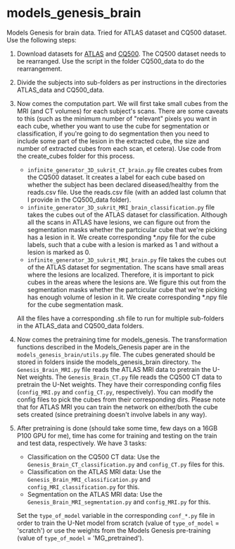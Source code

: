 # models_genesis_brain
Models Genesis for brain data. Tried for ATLAS dataset and CQ500 dataset. Use the following steps:

1. Download datasets for [ATLAS](http://fcon_1000.projects.nitrc.org/indi/retro/atlas.html) and [CQ500](http://headctstudy.qure.ai/dataset). The CQ500 dataset needs to be rearranged. Use the script in the folder CQ500_data to do the rearrangement. 
2. Divide the subjects into sub-folders as per instructions in the directories ATLAS_data and CQ500_data. 
3. Now comes the computation part. We will first take small cubes from the MRI (and CT volumes) for each subject's scans. There are some caveats to this (such as the minimum number of "relevant" pixels you want in each cube, whether you want to use the cube for segmentation or classification, if you're going to do segmentation then you need to include some part of the lesion in the extracted cube, the size and number of extracted cubes from each scan, et cetera). Use code from the create_cubes folder for this process. 
    - `infinite_generator_3D_sukrit_CT_brain.py` file creates cubes from the CQ500 dataset. It creates a label for each cube based on whether the subject has been declared diseased/healthy from the reads.csv file. Use the reads.csv file (with an added last column that I provide in the CQ500_data folder).
    - `infinite_generator_3D_sukrit_MRI_brain_classification.py` file takes the cubes out of the ATLAS dataset for classification. Although all the scans in ATLAS have lesions, we can figure out from the segmentation masks whether the partcicular cube that we're picking has a lesion in it. We create corresponding *.npy file for the cube labels, such that a cube with a lesion is marked as 1 and without a lesion is marked as 0.
    - `infinite_generator_3D_sukrit_MRI_brain.py` file takes the cubes out of the ATLAS dataset for segmentation. The scans have small areas where the lesions are localized. Therefore, it is important to pick cubes in the areas where the lesions are. We figure this out from the segmentation masks whether the partcicular cube that we're picking has enough volume of lesion in it. We create corresponding *.npy file for the cube segmentation mask.

    All the files have a corresponding .sh file to run for multiple sub-folders in the ATLAS_data and CQ500_data folders.

4. Now comes the pretraining time for models_genesis. The transformation functions described in the Models_Genesis paper are in the `models_genesis_brain/utils.py` file. The cubes generated should be stored in folders inside the models_genesis_brain directory. `The Genesis_Brain_MRI.py` file reads the ATLAS MRI data to pretrain the U-Net weights. The `Genesis_Brain_CT.py` file reads the CQ500 CT data to pretrain the U-Net weights. They have their corresponding config files (`config_MRI.py` and `config_CT.py`, respectively). You can modify the config files to pick the cubes from their corresponding dirs. Please note that for ATLAS MRI you can train the network on either/both the cube sets created (since pretraining doesn't involve labels in any way).

5. After pretraining is done (should take some time, few days on a 16GB P100 GPU for me), time has come for training and testing on the train and test data, respectively. We have 3 tasks:
    - Classification on the CQ500 CT data: Use the `Genesis_Brain_CT_classification.py`	and `config_CT.py` files for this.
    - Classification on the ATLAS MRI data: Use the `Genesis_Brain_MRI_classification.py`	and `config_MRI_classification.py` for this.
    - Segmentation on the ATLAS MRI data: Use the `Genesis_Brain_MRI_segmentation.py` and `config_MRI.py` for this. 
    
    Set the `type_of_model` variable in the corresponding `conf_*.py` file in order to train the U-Net model from scratch (value of `type_of_model` = 'scratch') or use the weights from the Models Genesis pre-training (value of `type_of_model` = 'MG_pretrained'). 
